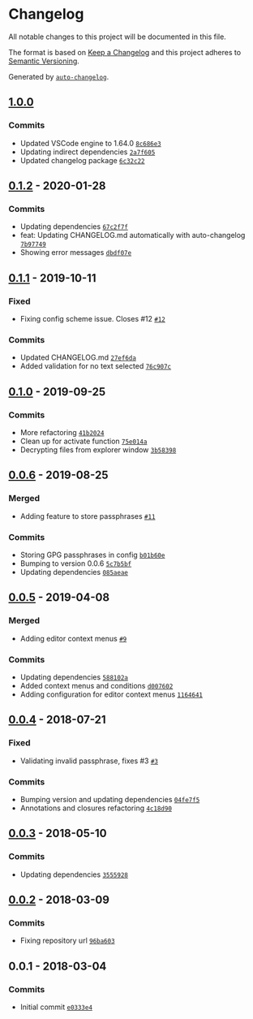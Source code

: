 # Changelog

All notable changes to this project will be documented in this file.

The format is based on [Keep a Changelog](https://keepachangelog.com/en/1.0.0/)
and this project adheres to [Semantic Versioning](https://semver.org/spec/v2.0.0.html).

Generated by [`auto-changelog`](https://github.com/CookPete/auto-changelog).

## [1.0.0](https://github.com/jvalecillos/vscode-gpg/compare/0.1.2...1.0.0)

### Commits

- Updated VSCode engine to 1.64.0 [`8c686e3`](https://github.com/jvalecillos/vscode-gpg/commit/8c686e3dbd87647fc2d677b7c34d520a92e28ef9)
- Updating indirect dependencies [`2a7f605`](https://github.com/jvalecillos/vscode-gpg/commit/2a7f60520969197733c02675bcc1eaef88f3eab7)
- Updated changelog package [`6c32c22`](https://github.com/jvalecillos/vscode-gpg/commit/6c32c22f2000c2ffe56f8af0501a5999954f7fad)

## [0.1.2](https://github.com/jvalecillos/vscode-gpg/compare/0.1.1...0.1.2) - 2020-01-28

### Commits

- Updating dependencies [`67c2f7f`](https://github.com/jvalecillos/vscode-gpg/commit/67c2f7fe35d5ad180b91e70ad45c77b982df898b)
- feat: Updating CHANGELOG.md automatically with auto-changelog [`7b97749`](https://github.com/jvalecillos/vscode-gpg/commit/7b97749d7457648b310c8a10b292ab15ae26b82a)
- Showing error messages [`dbdf07e`](https://github.com/jvalecillos/vscode-gpg/commit/dbdf07e0c797e6c4b076fcb93344283dd4885550)

## [0.1.1](https://github.com/jvalecillos/vscode-gpg/compare/0.1.0...0.1.1) - 2019-10-11

### Fixed

- Fixing config scheme issue. Closes #12 [`#12`](https://github.com/jvalecillos/vscode-gpg/issues/12)

### Commits

- Updated CHANGELOG.md [`27ef6da`](https://github.com/jvalecillos/vscode-gpg/commit/27ef6da4e6bf1ef6a5b3b84ecf823f5f70d82c99)
- Added validation for no text selected [`76c907c`](https://github.com/jvalecillos/vscode-gpg/commit/76c907c6ee8eae7dda323d4806a979f608151cb3)

## [0.1.0](https://github.com/jvalecillos/vscode-gpg/compare/0.0.6...0.1.0) - 2019-09-25

### Commits

- More refactoring [`41b2024`](https://github.com/jvalecillos/vscode-gpg/commit/41b2024d852dd3400bce38644aa4ffc34da16f3a)
- Clean up for activate function [`75e014a`](https://github.com/jvalecillos/vscode-gpg/commit/75e014afd160119fb3a55d8006c332d93f87ae47)
- Decrypting files from explorer window [`3b58398`](https://github.com/jvalecillos/vscode-gpg/commit/3b583983f11b56d8fed6db42d79eb8629fcf57e8)

## [0.0.6](https://github.com/jvalecillos/vscode-gpg/compare/0.0.5...0.0.6) - 2019-08-25

### Merged

- Adding feature to store passphrases [`#11`](https://github.com/jvalecillos/vscode-gpg/pull/11)

### Commits

- Storing GPG passphrases in config [`b01b60e`](https://github.com/jvalecillos/vscode-gpg/commit/b01b60ecc27aae13afcd526eed63c3e9705bdbfa)
- Bumping to version 0.0.6 [`5c7b5bf`](https://github.com/jvalecillos/vscode-gpg/commit/5c7b5bfd51b02cfe56164cc10f878a56814f9732)
- Updating dependencies [`085aeae`](https://github.com/jvalecillos/vscode-gpg/commit/085aeaeafc227e443f0d712234d7526c75d05bcc)

## [0.0.5](https://github.com/jvalecillos/vscode-gpg/compare/0.0.4...0.0.5) - 2019-04-08

### Merged

- Adding editor context menus [`#9`](https://github.com/jvalecillos/vscode-gpg/pull/9)

### Commits

- Updating dependencies [`588102a`](https://github.com/jvalecillos/vscode-gpg/commit/588102a47900cb792abdbd2d851ba126a694538c)
- Added context menus and conditions [`d007602`](https://github.com/jvalecillos/vscode-gpg/commit/d00760230f9d81a5b6d628cbd5d0d6c4e900f2ad)
- Adding configuration for editor context menus [`1164641`](https://github.com/jvalecillos/vscode-gpg/commit/1164641e4488107a0f5b5d37d711dc069e4d05de)

## [0.0.4](https://github.com/jvalecillos/vscode-gpg/compare/0.0.3...0.0.4) - 2018-07-21

### Fixed

- Validating invalid passphrase, fixes #3 [`#3`](https://github.com/jvalecillos/vscode-gpg/issues/3)

### Commits

- Bumping version and updating dependencies [`04fe7f5`](https://github.com/jvalecillos/vscode-gpg/commit/04fe7f513c7350ac7babd3a41cd64a2114f158de)
- Annotations and closures refactoring [`4c18d90`](https://github.com/jvalecillos/vscode-gpg/commit/4c18d9068e76b4d8f2b27004cef2062d33b9848a)

## [0.0.3](https://github.com/jvalecillos/vscode-gpg/compare/0.0.2...0.0.3) - 2018-05-10

### Commits

- Updating dependencies [`3555928`](https://github.com/jvalecillos/vscode-gpg/commit/3555928858139e7840df7733810ca7f365677c81)

## [0.0.2](https://github.com/jvalecillos/vscode-gpg/compare/0.0.1...0.0.2) - 2018-03-09

### Commits

- Fixing repository url [`96ba603`](https://github.com/jvalecillos/vscode-gpg/commit/96ba603c453baee86a1eb87f8bef3d1336580866)

## 0.0.1 - 2018-03-04

### Commits

- Initial commit [`e0333e4`](https://github.com/jvalecillos/vscode-gpg/commit/e0333e4fe3b72e72087671be28c86821e7fc57d6)
